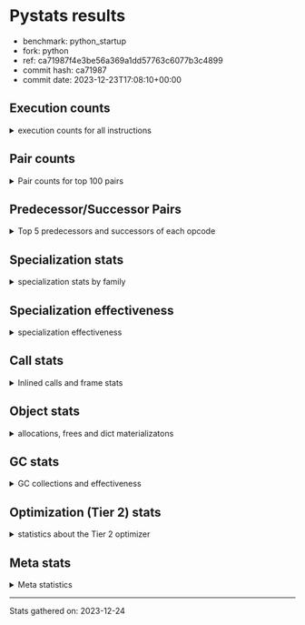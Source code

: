 
# Pystats results

- benchmark: python_startup
- fork: python
- ref: ca71987f4e3be56a369a1dd57763c6077b3c4899
- commit hash: ca71987
- commit date: 2023-12-23T17:08:10+00:00

## Execution counts

<details>
<summary> execution counts for all instructions </summary>

|Name | Count | Self | Cumulative | Miss ratio | 
|---|---:|---:|---:|---:|
| LOAD_FAST | 67,860 | 21.5% | 21.5% |  |
| LOAD_CONST | 20,260 | 6.4% | 27.9% |  |
| STORE_FAST | 16,360 | 5.2% | 33.1% |  |
| POP_JUMP_IF_FALSE | 14,540 | 4.6% | 37.7% |  |
| LOAD_GLOBAL_MODULE | 12,240 | 3.9% | 41.5% |  |
| RESUME_CHECK | 9,740 | 3.1% | 44.6% |  |
| LOAD_GLOBAL_BUILTIN | 9,160 | 2.9% | 47.5% | 20.5% |
| LOAD_FAST_LOAD_FAST | 8,200 | 2.6% | 50.1% |  |
| LOAD_ATTR_INSTANCE_VALUE | 7,880 | 2.5% | 52.6% |  |
| LOAD_ATTR_MODULE | 7,300 | 2.3% | 54.9% |  |
| POP_TOP | 7,280 | 2.3% | 57.2% |  |
| CALL | 7,220 | 2.3% | 59.5% |  |
| STORE_ATTR_INSTANCE_VALUE | 6,740 | 2.1% | 61.6% |  |
| RETURN_VALUE | 5,960 | 1.9% | 63.5% |  |
| TO_BOOL_BOOL | 5,920 | 1.9% | 65.4% |  |
| PUSH_NULL | 5,720 | 1.8% | 67.2% |  |
| LOAD_ATTR | 5,440 | 1.7% | 68.9% |  |
| POP_JUMP_IF_NOT_NONE | 4,620 | 1.5% | 70.4% |  |
| RETURN_CONST | 4,620 | 1.5% | 71.9% |  |
| NOP | 3,960 | 1.3% | 73.1% |  |
| COMPARE_OP_INT | 3,800 | 1.2% | 74.3% |  |
| INTERPRETER_EXIT | 3,600 | 1.1% | 75.5% |  |
| LOAD_ATTR_METHOD_NO_DICT | 3,360 | 1.1% | 76.5% | 13.1% |
| LOAD_DEREF | 3,300 | 1.0% | 77.6% |  |
| CALL_PY_EXACT_ARGS | 3,300 | 1.0% | 78.6% |  |
| TO_BOOL | 3,140 | 1.0% | 79.6% |  |
| LOAD_GLOBAL | 3,140 | 1.0% | 80.6% |  |
| CALL_BUILTIN_FAST | 2,700 | 0.9% | 81.4% |  |
| CALL_BUILTIN_FAST_WITH_KEYWORDS | 2,480 | 0.8% | 82.2% |  |
| POP_JUMP_IF_NONE | 2,420 | 0.8% | 83.0% |  |
| LOAD_ATTR_METHOD_WITH_VALUES | 2,400 | 0.8% | 83.8% |  |
| POP_JUMP_IF_TRUE | 2,240 | 0.7% | 84.5% |  |
| STORE_ATTR | 2,060 | 0.7% | 85.1% |  |
| BUILD_TUPLE | 1,980 | 0.6% | 85.7% |  |
| CALL_ISINSTANCE | 1,880 | 0.6% | 86.3% |  |
| UNPACK_SEQUENCE_TWO_TUPLE | 1,820 | 0.6% | 86.9% |  |
| STORE_FAST_STORE_FAST | 1,760 | 0.6% | 87.5% |  |
| BINARY_OP | 1,740 | 0.6% | 88.0% |  |
| BUILD_LIST | 1,320 | 0.4% | 88.4% |  |
| CALL_FUNCTION_EX | 1,320 | 0.4% | 88.9% |  |
| DELETE_ATTR | 1,320 | 0.4% | 89.3% |  |
| JUMP_FORWARD | 1,320 | 0.4% | 89.7% |  |
| CALL_BUILTIN_CLASS | 1,220 | 0.4% | 90.1% |  |
| BINARY_SLICE | 1,100 | 0.3% | 90.4% |  |
| COPY | 1,100 | 0.3% | 90.8% |  |
| MAKE_CELL | 1,100 | 0.3% | 91.1% |  |
| TO_BOOL_STR | 1,080 | 0.3% | 91.5% | 20.4% |
| CALL_METHOD_DESCRIPTOR_FAST | 1,060 | 0.3% | 91.8% |  |
| COMPARE_OP | 1,020 | 0.3% | 92.1% |  |
| TO_BOOL_NONE | 1,000 | 0.3% | 92.4% |  |
| BEFORE_WITH | 880 | 0.3% | 92.7% |  |
| BUILD_MAP | 880 | 0.3% | 93.0% |  |
| CALL_KW | 880 | 0.3% | 93.3% |  |
| COPY_FREE_VARS | 880 | 0.3% | 93.6% |  |
| DICT_MERGE | 880 | 0.3% | 93.8% |  |
| CALL_LEN | 860 | 0.3% | 94.1% |  |
| CALL_METHOD_DESCRIPTOR_O | 800 | 0.3% | 94.4% |  |
| CALL_PY_WITH_DEFAULTS | 800 | 0.3% | 94.6% |  |
| TO_BOOL_INT | 800 | 0.3% | 94.9% |  |
| GET_ITER | 700 | 0.2% | 95.1% |  |
| SWAP | 680 | 0.2% | 95.3% |  |
| COMPARE_OP_STR | 660 | 0.2% | 95.5% | 33.3% |
| EXTENDED_ARG | 660 | 0.2% | 95.7% |  |
| STORE_DEREF | 660 | 0.2% | 95.9% |  |
| RESUME | 660 | 0.2% | 96.1% |  |
| BINARY_OP_ADD_INT | 660 | 0.2% | 96.3% |  |
| EXIT_INIT_CHECK | 620 | 0.2% | 96.5% |  |
| CALL_ALLOC_AND_ENTER_INIT | 620 | 0.2% | 96.7% |  |
| BINARY_SUBSCR_LIST_INT | 600 | 0.2% | 96.9% |  |
| FOR_ITER | 520 | 0.2% | 97.1% |  |
| CHECK_EXC_MATCH | 440 | 0.1% | 97.2% |  |
| MAKE_FUNCTION | 440 | 0.1% | 97.4% |  |
| POP_EXCEPT | 440 | 0.1% | 97.5% |  |
| PUSH_EXC_INFO | 440 | 0.1% | 97.7% |  |
| RETURN_GENERATOR | 440 | 0.1% | 97.8% |  |
| SET_FUNCTION_ATTRIBUTE | 440 | 0.1% | 97.9% |  |
| YIELD_VALUE | 440 | 0.1% | 98.1% |  |
| CALL_BOUND_METHOD_EXACT_ARGS | 400 | 0.1% | 98.2% | 100.0% |
| BINARY_SUBSCR_TUPLE_INT | 400 | 0.1% | 98.3% |  |
| CALL_METHOD_DESCRIPTOR_FAST_WITH_KEYWORDS | 400 | 0.1% | 98.4% |  |
| CALL_METHOD_DESCRIPTOR_NOARGS | 400 | 0.1% | 98.6% |  |
| FOR_ITER_LIST | 400 | 0.1% | 98.7% |  |
| LOAD_ATTR_CLASS | 400 | 0.1% | 98.8% |  |
| LOAD_ATTR_SLOT | 400 | 0.1% | 99.0% |  |
| UNPACK_SEQUENCE | 360 | 0.1% | 99.1% |  |
| JUMP_BACKWARD | 260 | 0.1% | 99.2% |  |
| IS_OP | 240 | 0.1% | 99.2% |  |
| BINARY_OP_INPLACE_ADD_UNICODE | 220 | 0.1% | 99.3% |  |
| CALL_INTRINSIC_1 | 220 | 0.1% | 99.4% |  |
| LIST_EXTEND | 220 | 0.1% | 99.4% |  |
| BINARY_OP_ADD_UNICODE | 220 | 0.1% | 99.5% |  |
| BINARY_SUBSCR | 200 | 0.1% | 99.6% |  |
| CALL_STR_1 | 200 | 0.1% | 99.6% |  |
| CALL_TUPLE_1 | 200 | 0.1% | 99.7% |  |
| CALL_TYPE_1 | 200 | 0.1% | 99.8% |  |
| STORE_SUBSCR_DICT | 200 | 0.1% | 99.8% |  |
| TO_BOOL_ALWAYS_TRUE | 200 | 0.1% | 99.9% |  |
| UNPACK_SEQUENCE_TUPLE | 200 | 0.1% | 99.9% |  |
| FOR_ITER_TUPLE | 80 | 0.0% | 100.0% |  |
| STORE_SUBSCR | 40 | 0.0% | 100.0% |  |
| CONTAINS_OP | 40 | 0.0% | 100.0% |  |


</details>

## Pair counts

<details>
<summary> Pair counts for top 100 pairs </summary>

|Pair | Count | Self | Cumulative | 
|---|---:|---:|---:|
| LOAD_FAST LOAD_FAST | 7,920 | 2.5% | 2.5% |
| STORE_FAST LOAD_FAST | 7,740 | 2.4% | 5.0% |
| POP_JUMP_IF_FALSE LOAD_FAST | 7,480 | 2.4% | 7.3% |
| LOAD_FAST LOAD_ATTR_INSTANCE_VALUE | 6,780 | 2.1% | 9.5% |
| LOAD_FAST LOAD_CONST | 6,400 | 2.0% | 11.5% |
| LOAD_GLOBAL_MODULE LOAD_ATTR_MODULE | 5,960 | 1.9% | 13.4% |
| LOAD_FAST STORE_ATTR_INSTANCE_VALUE | 5,820 | 1.8% | 15.2% |
| LOAD_GLOBAL_BUILTIN LOAD_FAST | 5,600 | 1.8% | 17.0% |
| TO_BOOL_BOOL POP_JUMP_IF_FALSE | 4,720 | 1.5% | 18.5% |
| LOAD_ATTR_MODULE PUSH_NULL | 4,080 | 1.3% | 19.8% |
| COMPARE_OP_INT POP_JUMP_IF_FALSE | 3,800 | 1.2% | 21.0% |
| RESUME_CHECK LOAD_FAST | 3,700 | 1.2% | 22.2% |
| PUSH_NULL LOAD_FAST | 3,520 | 1.1% | 23.3% |
| LOAD_CONST LOAD_FAST | 3,520 | 1.1% | 24.4% |
| LOAD_CONST LOAD_CONST | 3,080 | 1.0% | 25.4% |
| RESUME_CHECK LOAD_GLOBAL_MODULE | 2,960 | 0.9% | 26.3% |
| CALL_PY_EXACT_ARGS RESUME_CHECK | 2,900 | 0.9% | 27.2% |
| LOAD_FAST POP_JUMP_IF_NOT_NONE | 2,860 | 0.9% | 28.1% |
| STORE_ATTR_INSTANCE_VALUE LOAD_FAST | 2,860 | 0.9% | 29.0% |
| LOAD_FAST LOAD_ATTR | 2,760 | 0.9% | 29.9% |
| CACHE RESUME_CHECK | 2,700 | 0.9% | 30.7% |
| LOAD_CONST COMPARE_OP_INT | 2,700 | 0.9% | 31.6% |
| STORE_FAST LOAD_GLOBAL_MODULE | 2,680 | 0.8% | 32.5% |
| POP_TOP LOAD_FAST | 2,640 | 0.8% | 33.3% |
| LOAD_CONST STORE_FAST | 2,640 | 0.8% | 34.1% |
| LOAD_FAST LOAD_ATTR_METHOD_NO_DICT | 2,480 | 0.8% | 34.9% |
| LOAD_FAST CALL | 2,380 | 0.8% | 35.7% |
| LOAD_FAST LOAD_ATTR_METHOD_WITH_VALUES | 2,160 | 0.7% | 36.3% |
| LOAD_FAST RETURN_VALUE | 1,980 | 0.6% | 37.0% |
| LOAD_FAST_LOAD_FAST LOAD_FAST | 1,980 | 0.6% | 37.6% |
| POP_JUMP_IF_NOT_NONE LOAD_FAST | 1,980 | 0.6% | 38.2% |
| LOAD_FAST CALL_BUILTIN_FAST_WITH_KEYWORDS | 1,960 | 0.6% | 38.8% |
| LOAD_FAST LOAD_GLOBAL_BUILTIN | 1,960 | 0.6% | 39.5% |
| LOAD_ATTR_METHOD_NO_DICT LOAD_FAST | 1,960 | 0.6% | 40.1% |
| STORE_ATTR_INSTANCE_VALUE LOAD_CONST | 1,800 | 0.6% | 40.7% |
| CALL_ISINSTANCE TO_BOOL_BOOL | 1,780 | 0.6% | 41.2% |
| NOP LOAD_FAST | 1,760 | 0.6% | 41.8% |
| LOAD_FAST POP_JUMP_IF_NONE | 1,760 | 0.6% | 42.3% |
| LOAD_GLOBAL_MODULE LOAD_FAST | 1,680 | 0.5% | 42.9% |
| UNPACK_SEQUENCE_TWO_TUPLE STORE_FAST_STORE_FAST | 1,620 | 0.5% | 43.4% |
| TO_BOOL POP_JUMP_IF_FALSE | 1,600 | 0.5% | 43.9% |
| LOAD_FAST CALL_PY_EXACT_ARGS | 1,600 | 0.5% | 44.4% |
| RETURN_VALUE INTERPRETER_EXIT | 1,580 | 0.5% | 44.9% |
| RETURN_CONST INTERPRETER_EXIT | 1,580 | 0.5% | 45.4% |
| LOAD_GLOBAL_BUILTIN CALL_ISINSTANCE | 1,420 | 0.4% | 45.8% |
| PUSH_NULL CALL | 1,360 | 0.4% | 46.3% |
| LOAD_FAST DELETE_ATTR | 1,320 | 0.4% | 46.7% |
| LOAD_FAST_LOAD_FAST LOAD_FAST_LOAD_FAST | 1,320 | 0.4% | 47.1% |
| POP_JUMP_IF_FALSE LOAD_FAST_LOAD_FAST | 1,320 | 0.4% | 47.5% |
| POP_JUMP_IF_NONE LOAD_FAST | 1,320 | 0.4% | 47.9% |
| RETURN_CONST POP_TOP | 1,320 | 0.4% | 48.4% |
| STORE_FAST STORE_FAST | 1,320 | 0.4% | 48.8% |
| POP_JUMP_IF_FALSE LOAD_GLOBAL_MODULE | 1,260 | 0.4% | 49.2% |
| LOAD_ATTR_INSTANCE_VALUE LOAD_FAST | 1,240 | 0.4% | 49.6% |
| RESUME_CHECK LOAD_GLOBAL_BUILTIN | 1,240 | 0.4% | 50.0% |
| LOAD_FAST STORE_ATTR | 1,220 | 0.4% | 50.3% |
| TO_BOOL_BOOL POP_JUMP_IF_TRUE | 1,200 | 0.4% | 50.7% |
| POP_TOP RETURN_CONST | 1,100 | 0.3% | 51.1% |
| LOAD_FAST_LOAD_FAST BUILD_TUPLE | 1,100 | 0.3% | 51.4% |
| POP_JUMP_IF_FALSE RETURN_CONST | 1,100 | 0.3% | 51.8% |
| STORE_FAST LOAD_CONST | 1,100 | 0.3% | 52.1% |
| LOAD_FAST TO_BOOL | 1,080 | 0.3% | 52.5% |
| LOAD_FAST LOAD_GLOBAL_MODULE | 1,080 | 0.3% | 52.8% |
| CALL_BUILTIN_FAST_WITH_KEYWORDS STORE_FAST | 1,080 | 0.3% | 53.1% |
| LOAD_GLOBAL_MODULE TO_BOOL_BOOL | 1,080 | 0.3% | 53.5% |
| TO_BOOL_STR POP_JUMP_IF_FALSE | 1,080 | 0.3% | 53.8% |
| CALL_METHOD_DESCRIPTOR_FAST STORE_FAST | 1,060 | 0.3% | 54.2% |
| STORE_ATTR_INSTANCE_VALUE RETURN_CONST | 1,040 | 0.3% | 54.5% |
| LOAD_CONST CALL | 1,000 | 0.3% | 54.8% |
| LOAD_ATTR_INSTANCE_VALUE POP_JUMP_IF_NOT_NONE | 1,000 | 0.3% | 55.1% |
| LOAD_GLOBAL LOAD_GLOBAL_MODULE | 980 | 0.3% | 55.4% |
| LOAD_ATTR_INSTANCE_VALUE TO_BOOL_BOOL | 900 | 0.3% | 55.7% |
| DELETE_ATTR LOAD_FAST | 880 | 0.3% | 56.0% |
| DICT_MERGE CALL_FUNCTION_EX | 880 | 0.3% | 56.3% |
| LOAD_CONST CALL_KW | 880 | 0.3% | 56.6% |
| LOAD_FAST COPY | 880 | 0.3% | 56.8% |
| LOAD_FAST TO_BOOL_STR | 880 | 0.3% | 57.1% |
| POP_JUMP_IF_NONE LOAD_CONST | 880 | 0.3% | 57.4% |
| RETURN_CONST STORE_FAST | 880 | 0.3% | 57.7% |
| STORE_FAST NOP | 880 | 0.3% | 57.9% |
| CALL POP_TOP | 840 | 0.3% | 58.2% |
| LOAD_FAST CALL_LEN | 840 | 0.3% | 58.5% |
| COPY_FREE_VARS RESUME_CHECK | 820 | 0.3% | 58.7% |
| CALL_BUILTIN_FAST STORE_FAST | 820 | 0.3% | 59.0% |
| LOAD_ATTR_MODULE LOAD_FAST | 820 | 0.3% | 59.3% |
| NOP LOAD_GLOBAL_BUILTIN | 800 | 0.3% | 59.5% |
| CALL_BUILTIN_CLASS STORE_FAST | 800 | 0.3% | 59.8% |
| CALL_PY_WITH_DEFAULTS RESUME_CHECK | 800 | 0.3% | 60.0% |
| LOAD_ATTR_INSTANCE_VALUE CALL_BUILTIN_FAST | 800 | 0.3% | 60.3% |
| LOAD_ATTR_METHOD_WITH_VALUES LOAD_FAST | 800 | 0.3% | 60.5% |
| TO_BOOL_INT POP_JUMP_IF_FALSE | 800 | 0.3% | 60.8% |
| LOAD_CONST CALL_BUILTIN_FAST | 760 | 0.2% | 61.0% |
| LOAD_FAST CALL_BUILTIN_CLASS | 760 | 0.2% | 61.3% |
| LOAD_GLOBAL_BUILTIN LOAD_GLOBAL_BUILTIN | 760 | 0.2% | 61.5% |
| LOAD_GLOBAL_MODULE LOAD_ATTR | 760 | 0.2% | 61.7% |
| LOAD_FAST TO_BOOL_BOOL | 720 | 0.2% | 62.0% |
| STORE_FAST LOAD_GLOBAL_BUILTIN | 720 | 0.2% | 62.2% |
| LOAD_ATTR_MODULE LOAD_ATTR_MODULE | 720 | 0.2% | 62.4% |
| CALL LOAD_CONST | 700 | 0.2% | 62.6% |
| LOAD_ATTR LOAD_ATTR_INSTANCE_VALUE | 700 | 0.2% | 62.9% |


</details>

## Predecessor/Successor Pairs

<details>
<summary> Top 5 predecessors and successors of each opcode </summary>

### BINARY_SLICE

<details>
<summary> Successors and predecessors for BINARY_SLICE </summary>

|Predecessors | Count | Percentage | 
|---|---:|---:|
| LOAD_FAST | 660 | 60.0% |
| LOAD_CONST | 440 | 40.0% |

|Successors | Count | Percentage | 
|---|---:|---:|
| STORE_FAST | 660 | 60.0% |
| GET_ITER | 220 | 20.0% |
| LOAD_FAST | 220 | 20.0% |


</details>

### CACHE

<details>
<summary> Successors and predecessors for CACHE </summary>

|Successors | Count | Percentage | 
|---|---:|---:|
| RESUME_CHECK | 2,700 | 75.0% |
| POP_TOP | 440 | 12.2% |
| RESUME | 240 | 6.7% |
| MAKE_CELL | 220 | 6.1% |


</details>

### BEFORE_WITH

<details>
<summary> Successors and predecessors for BEFORE_WITH </summary>

|Predecessors | Count | Percentage | 
|---|---:|---:|
| RETURN_VALUE | 640 | 72.7% |
| LOAD_ATTR_INSTANCE_VALUE | 200 | 22.7% |
| CALL | 20 | 2.3% |
| LOAD_ATTR | 20 | 2.3% |

|Successors | Count | Percentage | 
|---|---:|---:|
| POP_TOP | 440 | 50.0% |
| STORE_FAST | 440 | 50.0% |


</details>

### BINARY_OP_INPLACE_ADD_UNICODE

<details>
<summary> Successors and predecessors for BINARY_OP_INPLACE_ADD_UNICODE </summary>

|Predecessors | Count | Percentage | 
|---|---:|---:|
| BINARY_OP_ADD_UNICODE | 220 | 100.0% |

|Successors | Count | Percentage | 
|---|---:|---:|
| JUMP_BACKWARD | 220 | 100.0% |


</details>

### BINARY_SUBSCR

<details>
<summary> Successors and predecessors for BINARY_SUBSCR </summary>

|Predecessors | Count | Percentage | 
|---|---:|---:|
| LOAD_CONST | 200 | 100.0% |

|Successors | Count | Percentage | 
|---|---:|---:|
| BINARY_SUBSCR_LIST_INT | 60 | 30.0% |
| CALL | 40 | 20.0% |
| STORE_FAST | 40 | 20.0% |
| BINARY_SUBSCR_TUPLE_INT | 40 | 20.0% |
| STORE_DEREF | 20 | 10.0% |


</details>

### CHECK_EXC_MATCH

<details>
<summary> Successors and predecessors for CHECK_EXC_MATCH </summary>

|Predecessors | Count | Percentage | 
|---|---:|---:|
| LOAD_GLOBAL_BUILTIN | 420 | 95.5% |
| LOAD_GLOBAL | 20 | 4.5% |

|Successors | Count | Percentage | 
|---|---:|---:|
| POP_JUMP_IF_FALSE | 440 | 100.0% |


</details>

### EXIT_INIT_CHECK

<details>
<summary> Successors and predecessors for EXIT_INIT_CHECK </summary>

|Predecessors | Count | Percentage | 
|---|---:|---:|
| RETURN_CONST | 620 | 100.0% |

|Successors | Count | Percentage | 
|---|---:|---:|
| RETURN_VALUE | 620 | 100.0% |


</details>

### GET_ITER

<details>
<summary> Successors and predecessors for GET_ITER </summary>

|Predecessors | Count | Percentage | 
|---|---:|---:|
| LOAD_FAST | 260 | 37.1% |
| BINARY_SLICE | 220 | 31.4% |
| CALL_BUILTIN_CLASS | 220 | 31.4% |

|Successors | Count | Percentage | 
|---|---:|---:|
| FOR_ITER_LIST | 360 | 51.4% |
| FOR_ITER | 300 | 42.9% |
| FOR_ITER_TUPLE | 40 | 5.7% |


</details>

### INTERPRETER_EXIT

<details>
<summary> Successors and predecessors for INTERPRETER_EXIT </summary>

|Predecessors | Count | Percentage | 
|---|---:|---:|
| RETURN_VALUE | 1,580 | 43.9% |
| RETURN_CONST | 1,580 | 43.9% |
| YIELD_VALUE | 440 | 12.2% |


</details>

### MAKE_FUNCTION

<details>
<summary> Successors and predecessors for MAKE_FUNCTION </summary>

|Predecessors | Count | Percentage | 
|---|---:|---:|
| LOAD_CONST | 440 | 100.0% |

|Successors | Count | Percentage | 
|---|---:|---:|
| SET_FUNCTION_ATTRIBUTE | 440 | 100.0% |


</details>

### NOP

<details>
<summary> Successors and predecessors for NOP </summary>

|Predecessors | Count | Percentage | 
|---|---:|---:|
| STORE_FAST | 880 | 22.2% |
| DELETE_ATTR | 440 | 11.1% |
| POP_JUMP_IF_NOT_NONE | 440 | 11.1% |
| RESUME_CHECK | 400 | 10.1% |
| FOR_ITER | 240 | 6.1% |

|Successors | Count | Percentage | 
|---|---:|---:|
| LOAD_FAST | 1,760 | 44.4% |
| LOAD_GLOBAL_BUILTIN | 800 | 20.2% |
| LOAD_GLOBAL_MODULE | 540 | 13.6% |
| NOP | 220 | 5.6% |
| LOAD_CONST | 220 | 5.6% |


</details>

### POP_EXCEPT

<details>
<summary> Successors and predecessors for POP_EXCEPT </summary>

|Predecessors | Count | Percentage | 
|---|---:|---:|
| POP_TOP | 440 | 100.0% |

|Successors | Count | Percentage | 
|---|---:|---:|
| RETURN_CONST | 440 | 100.0% |


</details>

### POP_TOP

<details>
<summary> Successors and predecessors for POP_TOP </summary>

|Predecessors | Count | Percentage | 
|---|---:|---:|
| RETURN_CONST | 1,320 | 18.1% |
| CALL | 840 | 11.5% |
| RETURN_VALUE | 660 | 9.1% |
| POP_JUMP_IF_TRUE | 660 | 9.1% |
| CALL_METHOD_DESCRIPTOR_O | 600 | 8.2% |

|Successors | Count | Percentage | 
|---|---:|---:|
| LOAD_FAST | 2,640 | 36.3% |
| RETURN_CONST | 1,100 | 15.1% |
| LOAD_CONST | 660 | 9.1% |
| LOAD_GLOBAL_MODULE | 540 | 7.4% |
| POP_EXCEPT | 440 | 6.0% |


</details>

### PUSH_EXC_INFO

<details>
<summary> Successors and predecessors for PUSH_EXC_INFO </summary>

|Predecessors | Count | Percentage | 
|---|---:|---:|
| CALL_BUILTIN_FAST | 420 | 95.5% |
| CALL | 20 | 4.5% |

|Successors | Count | Percentage | 
|---|---:|---:|
| LOAD_GLOBAL_BUILTIN | 400 | 90.9% |
| LOAD_GLOBAL | 40 | 9.1% |


</details>

### PUSH_NULL

<details>
<summary> Successors and predecessors for PUSH_NULL </summary>

|Predecessors | Count | Percentage | 
|---|---:|---:|
| LOAD_ATTR_MODULE | 4,080 | 71.3% |
| LOAD_FAST | 660 | 11.5% |
| LOAD_ATTR | 540 | 9.4% |
| LOAD_DEREF | 440 | 7.7% |

|Successors | Count | Percentage | 
|---|---:|---:|
| LOAD_FAST | 3,520 | 61.5% |
| CALL | 1,360 | 23.8% |
| LOAD_DEREF | 440 | 7.7% |
| LOAD_CONST | 220 | 3.8% |
| CALL_ALLOC_AND_ENTER_INIT | 180 | 3.1% |


</details>

### RETURN_GENERATOR

<details>
<summary> Successors and predecessors for RETURN_GENERATOR </summary>

|Predecessors | Count | Percentage | 
|---|---:|---:|
| CALL_FUNCTION_EX | 440 | 100.0% |

|Successors | Count | Percentage | 
|---|---:|---:|
| LOAD_FAST | 440 | 100.0% |


</details>

### RETURN_VALUE

<details>
<summary> Successors and predecessors for RETURN_VALUE </summary>

|Predecessors | Count | Percentage | 
|---|---:|---:|
| LOAD_FAST | 1,980 | 33.2% |
| RETURN_VALUE | 660 | 11.1% |
| BUILD_TUPLE | 660 | 11.1% |
| CALL_BUILTIN_FAST | 640 | 10.7% |
| EXIT_INIT_CHECK | 620 | 10.4% |

|Successors | Count | Percentage | 
|---|---:|---:|
| INTERPRETER_EXIT | 1,580 | 26.5% |
| POP_TOP | 660 | 11.1% |
| RETURN_VALUE | 660 | 11.1% |
| STORE_FAST | 660 | 11.1% |
| BEFORE_WITH | 640 | 10.7% |


</details>

### STORE_SUBSCR

<details>
<summary> Successors and predecessors for STORE_SUBSCR </summary>

|Predecessors | Count | Percentage | 
|---|---:|---:|
| LOAD_CONST | 40 | 100.0% |

|Successors | Count | Percentage | 
|---|---:|---:|
| LOAD_FAST | 20 | 50.0% |
| STORE_SUBSCR_DICT | 20 | 50.0% |


</details>

### TO_BOOL

<details>
<summary> Successors and predecessors for TO_BOOL </summary>

|Predecessors | Count | Percentage | 
|---|---:|---:|
| LOAD_FAST | 1,080 | 34.4% |
| LOAD_ATTR_INSTANCE_VALUE | 560 | 17.8% |
| LOAD_ATTR | 280 | 8.9% |
| RETURN_VALUE | 260 | 8.3% |
| TO_BOOL | 240 | 7.6% |

|Successors | Count | Percentage | 
|---|---:|---:|
| POP_JUMP_IF_FALSE | 1,600 | 51.0% |
| TO_BOOL_BOOL | 460 | 14.6% |
| POP_JUMP_IF_TRUE | 400 | 12.7% |
| TO_BOOL | 240 | 7.6% |
| EXTENDED_ARG | 220 | 7.0% |


</details>

### BINARY_OP

<details>
<summary> Successors and predecessors for BINARY_OP </summary>

|Predecessors | Count | Percentage | 
|---|---:|---:|
| LOAD_FAST | 660 | 37.9% |
| CALL_LEN | 660 | 37.9% |
| BUILD_LIST | 220 | 12.6% |
| BINARY_OP | 200 | 11.5% |

|Successors | Count | Percentage | 
|---|---:|---:|
| STORE_FAST | 660 | 37.9% |
| COMPARE_OP_STR | 660 | 37.9% |
| LOAD_FAST | 220 | 12.6% |
| BINARY_OP | 200 | 11.5% |


</details>

### BUILD_LIST

<details>
<summary> Successors and predecessors for BUILD_LIST </summary>

|Predecessors | Count | Percentage | 
|---|---:|---:|
| LOAD_FAST | 440 | 33.3% |
| STORE_FAST | 220 | 16.7% |
| CALL_STR_1 | 200 | 15.2% |
| LOAD_ATTR_INSTANCE_VALUE | 200 | 15.2% |
| RESUME_CHECK | 200 | 15.2% |

|Successors | Count | Percentage | 
|---|---:|---:|
| STORE_FAST | 660 | 50.0% |
| BINARY_OP | 220 | 16.7% |
| LOAD_FAST | 220 | 16.7% |
| LOAD_ATTR_METHOD_NO_DICT | 180 | 13.6% |
| LOAD_ATTR | 40 | 3.0% |


</details>

### BUILD_MAP

<details>
<summary> Successors and predecessors for BUILD_MAP </summary>

|Predecessors | Count | Percentage | 
|---|---:|---:|
| LOAD_FAST | 440 | 50.0% |
| CALL_INTRINSIC_1 | 220 | 25.0% |
| LOAD_DEREF | 220 | 25.0% |

|Successors | Count | Percentage | 
|---|---:|---:|
| LOAD_FAST | 660 | 75.0% |
| LOAD_DEREF | 220 | 25.0% |


</details>

### BUILD_TUPLE

<details>
<summary> Successors and predecessors for BUILD_TUPLE </summary>

|Predecessors | Count | Percentage | 
|---|---:|---:|
| LOAD_FAST_LOAD_FAST | 1,100 | 55.6% |
| LOAD_FAST | 440 | 22.2% |
| LOAD_DEREF | 220 | 11.1% |
| LOAD_GLOBAL_BUILTIN | 200 | 10.1% |
| LOAD_GLOBAL | 20 | 1.0% |

|Successors | Count | Percentage | 
|---|---:|---:|
| RETURN_VALUE | 660 | 33.3% |
| LOAD_CONST | 440 | 22.2% |
| CALL_METHOD_DESCRIPTOR_O | 360 | 18.2% |
| STORE_FAST | 220 | 11.1% |
| CALL_ISINSTANCE | 180 | 9.1% |


</details>

### CALL

<details>
<summary> Successors and predecessors for CALL </summary>

|Predecessors | Count | Percentage | 
|---|---:|---:|
| LOAD_FAST | 2,380 | 33.0% |
| PUSH_NULL | 1,360 | 18.8% |
| LOAD_CONST | 1,000 | 13.9% |
| CALL | 660 | 9.1% |
| LOAD_GLOBAL_MODULE | 280 | 3.9% |

|Successors | Count | Percentage | 
|---|---:|---:|
| POP_TOP | 840 | 11.6% |
| LOAD_CONST | 700 | 9.7% |
| CALL | 660 | 9.1% |
| LOAD_FAST | 540 | 7.5% |
| RESUME_CHECK | 500 | 6.9% |


</details>

### CALL_FUNCTION_EX

<details>
<summary> Successors and predecessors for CALL_FUNCTION_EX </summary>

|Predecessors | Count | Percentage | 
|---|---:|---:|
| DICT_MERGE | 880 | 66.7% |
| LOAD_FAST | 440 | 33.3% |

|Successors | Count | Percentage | 
|---|---:|---:|
| RETURN_GENERATOR | 440 | 33.3% |
| POP_TOP | 220 | 16.7% |
| COPY_FREE_VARS | 220 | 16.7% |
| MAKE_CELL | 220 | 16.7% |
| LOAD_GLOBAL_MODULE | 180 | 13.6% |


</details>

### CALL_INTRINSIC_1

<details>
<summary> Successors and predecessors for CALL_INTRINSIC_1 </summary>

|Predecessors | Count | Percentage | 
|---|---:|---:|
| LIST_EXTEND | 220 | 100.0% |

|Successors | Count | Percentage | 
|---|---:|---:|
| BUILD_MAP | 220 | 100.0% |


</details>

### CALL_KW

<details>
<summary> Successors and predecessors for CALL_KW </summary>

|Predecessors | Count | Percentage | 
|---|---:|---:|
| LOAD_CONST | 880 | 100.0% |

|Successors | Count | Percentage | 
|---|---:|---:|
| RESUME_CHECK | 400 | 45.5% |
| LOAD_FAST | 220 | 25.0% |
| STORE_FAST | 220 | 25.0% |
| RESUME | 40 | 4.5% |


</details>

### COMPARE_OP

<details>
<summary> Successors and predecessors for COMPARE_OP </summary>

|Predecessors | Count | Percentage | 
|---|---:|---:|
| LOAD_CONST | 600 | 58.8% |
| LOAD_FAST_LOAD_FAST | 220 | 21.6% |
| LOAD_GLOBAL | 60 | 5.9% |
| LOAD_GLOBAL_MODULE | 60 | 5.9% |
| COMPARE_OP | 40 | 3.9% |

|Successors | Count | Percentage | 
|---|---:|---:|
| POP_JUMP_IF_FALSE | 600 | 58.8% |
| COMPARE_OP_INT | 380 | 37.3% |
| COMPARE_OP | 40 | 3.9% |


</details>

### CONTAINS_OP

<details>
<summary> Successors and predecessors for CONTAINS_OP </summary>

|Predecessors | Count | Percentage | 
|---|---:|---:|
| LOAD_ATTR | 40 | 100.0% |

|Successors | Count | Percentage | 
|---|---:|---:|
| POP_JUMP_IF_TRUE | 40 | 100.0% |


</details>

### COPY

<details>
<summary> Successors and predecessors for COPY </summary>

|Predecessors | Count | Percentage | 
|---|---:|---:|
| LOAD_FAST | 880 | 80.0% |
| RETURN_VALUE | 220 | 20.0% |

|Successors | Count | Percentage | 
|---|---:|---:|
| TO_BOOL_NONE | 540 | 49.1% |
| LOAD_FAST | 220 | 20.0% |
| TO_BOOL_BOOL | 180 | 16.4% |
| TO_BOOL | 160 | 14.5% |


</details>

### COPY_FREE_VARS

<details>
<summary> Successors and predecessors for COPY_FREE_VARS </summary>

|Predecessors | Count | Percentage | 
|---|---:|---:|
| CALL | 460 | 52.3% |
| CALL_FUNCTION_EX | 220 | 25.0% |
| CALL_PY_EXACT_ARGS | 200 | 22.7% |

|Successors | Count | Percentage | 
|---|---:|---:|
| RESUME_CHECK | 820 | 93.2% |
| RESUME | 60 | 6.8% |


</details>

### DELETE_ATTR

<details>
<summary> Successors and predecessors for DELETE_ATTR </summary>

|Predecessors | Count | Percentage | 
|---|---:|---:|
| LOAD_FAST | 1,320 | 100.0% |

|Successors | Count | Percentage | 
|---|---:|---:|
| LOAD_FAST | 880 | 66.7% |
| NOP | 440 | 33.3% |


</details>

### DICT_MERGE

<details>
<summary> Successors and predecessors for DICT_MERGE </summary>

|Predecessors | Count | Percentage | 
|---|---:|---:|
| LOAD_FAST | 660 | 75.0% |
| LOAD_DEREF | 220 | 25.0% |

|Successors | Count | Percentage | 
|---|---:|---:|
| CALL_FUNCTION_EX | 880 | 100.0% |


</details>

### EXTENDED_ARG

<details>
<summary> Successors and predecessors for EXTENDED_ARG </summary>

|Predecessors | Count | Percentage | 
|---|---:|---:|
| LOAD_FAST | 440 | 66.7% |
| TO_BOOL | 220 | 33.3% |

|Successors | Count | Percentage | 
|---|---:|---:|
| POP_JUMP_IF_FALSE | 220 | 33.3% |
| POP_JUMP_IF_NONE | 220 | 33.3% |
| POP_JUMP_IF_NOT_NONE | 220 | 33.3% |


</details>

### FOR_ITER

<details>
<summary> Successors and predecessors for FOR_ITER </summary>

|Predecessors | Count | Percentage | 
|---|---:|---:|
| GET_ITER | 300 | 57.7% |
| JUMP_BACKWARD | 220 | 42.3% |

|Successors | Count | Percentage | 
|---|---:|---:|
| NOP | 240 | 46.2% |
| STORE_FAST | 220 | 42.3% |
| FOR_ITER_LIST | 40 | 7.7% |
| RETURN_CONST | 20 | 3.8% |


</details>

### IS_OP

<details>
<summary> Successors and predecessors for IS_OP </summary>

|Predecessors | Count | Percentage | 
|---|---:|---:|
| LOAD_CONST | 220 | 91.7% |
| LOAD_GLOBAL | 20 | 8.3% |

|Successors | Count | Percentage | 
|---|---:|---:|
| STORE_FAST | 220 | 91.7% |
| POP_JUMP_IF_FALSE | 20 | 8.3% |


</details>

### JUMP_BACKWARD

<details>
<summary> Successors and predecessors for JUMP_BACKWARD </summary>

|Predecessors | Count | Percentage | 
|---|---:|---:|
| BINARY_OP_INPLACE_ADD_UNICODE | 220 | 84.6% |
| POP_JUMP_IF_TRUE | 40 | 15.4% |

|Successors | Count | Percentage | 
|---|---:|---:|
| FOR_ITER | 220 | 84.6% |
| FOR_ITER_TUPLE | 40 | 15.4% |


</details>

### JUMP_FORWARD

<details>
<summary> Successors and predecessors for JUMP_FORWARD </summary>

|Predecessors | Count | Percentage | 
|---|---:|---:|
| STORE_FAST | 660 | 50.0% |
| POP_TOP | 220 | 16.7% |
| POP_JUMP_IF_FALSE | 220 | 16.7% |
| POP_JUMP_IF_NOT_NONE | 220 | 16.7% |

|Successors | Count | Percentage | 
|---|---:|---:|
| LOAD_FAST | 660 | 50.0% |
| NOP | 220 | 16.7% |
| LOAD_CONST | 220 | 16.7% |
| LOAD_GLOBAL_BUILTIN | 180 | 13.6% |
| LOAD_GLOBAL | 40 | 3.0% |


</details>

### LIST_EXTEND

<details>
<summary> Successors and predecessors for LIST_EXTEND </summary>

|Predecessors | Count | Percentage | 
|---|---:|---:|
| LOAD_FAST | 220 | 100.0% |

|Successors | Count | Percentage | 
|---|---:|---:|
| CALL_INTRINSIC_1 | 220 | 100.0% |


</details>

### LOAD_ATTR

<details>
<summary> Successors and predecessors for LOAD_ATTR </summary>

|Predecessors | Count | Percentage | 
|---|---:|---:|
| LOAD_FAST | 2,760 | 50.7% |
| LOAD_GLOBAL_MODULE | 760 | 14.0% |
| LOAD_GLOBAL | 540 | 9.9% |
| LOAD_ATTR | 460 | 8.5% |
| LOAD_ATTR_INSTANCE_VALUE | 460 | 8.5% |

|Successors | Count | Percentage | 
|---|---:|---:|
| LOAD_ATTR_INSTANCE_VALUE | 700 | 12.9% |
| LOAD_ATTR_MODULE | 620 | 11.4% |
| PUSH_NULL | 540 | 9.9% |
| LOAD_FAST_LOAD_FAST | 540 | 9.9% |
| LOAD_ATTR | 460 | 8.5% |


</details>

### LOAD_CONST

<details>
<summary> Successors and predecessors for LOAD_CONST </summary>

|Predecessors | Count | Percentage | 
|---|---:|---:|
| LOAD_FAST | 6,400 | 31.6% |
| LOAD_CONST | 3,080 | 15.2% |
| STORE_ATTR_INSTANCE_VALUE | 1,800 | 8.9% |
| STORE_FAST | 1,100 | 5.4% |
| POP_JUMP_IF_NONE | 880 | 4.3% |

|Successors | Count | Percentage | 
|---|---:|---:|
| LOAD_FAST | 3,520 | 17.4% |
| LOAD_CONST | 3,080 | 15.2% |
| COMPARE_OP_INT | 2,700 | 13.3% |
| STORE_FAST | 2,640 | 13.0% |
| CALL | 1,000 | 4.9% |


</details>

### LOAD_DEREF

<details>
<summary> Successors and predecessors for LOAD_DEREF </summary>

|Predecessors | Count | Percentage | 
|---|---:|---:|
| POP_JUMP_IF_FALSE | 660 | 20.0% |
| PUSH_NULL | 440 | 13.3% |
| LOAD_GLOBAL_MODULE | 420 | 12.7% |
| LOAD_ATTR_MODULE | 400 | 12.1% |
| NOP | 220 | 6.7% |

|Successors | Count | Percentage | 
|---|---:|---:|
| LOAD_FAST_LOAD_FAST | 660 | 20.0% |
| CALL_PY_EXACT_ARGS | 540 | 16.4% |
| PUSH_NULL | 440 | 13.3% |
| BUILD_MAP | 220 | 6.7% |
| BUILD_TUPLE | 220 | 6.7% |


</details>

### LOAD_FAST

<details>
<summary> Successors and predecessors for LOAD_FAST </summary>

|Predecessors | Count | Percentage | 
|---|---:|---:|
| LOAD_FAST | 7,920 | 11.7% |
| STORE_FAST | 7,740 | 11.4% |
| POP_JUMP_IF_FALSE | 7,480 | 11.0% |
| LOAD_GLOBAL_BUILTIN | 5,600 | 8.3% |
| RESUME_CHECK | 3,700 | 5.5% |

|Successors | Count | Percentage | 
|---|---:|---:|
| LOAD_FAST | 7,920 | 11.7% |
| LOAD_ATTR_INSTANCE_VALUE | 6,780 | 10.0% |
| LOAD_CONST | 6,400 | 9.4% |
| STORE_ATTR_INSTANCE_VALUE | 5,820 | 8.6% |
| POP_JUMP_IF_NOT_NONE | 2,860 | 4.2% |


</details>

### LOAD_FAST_LOAD_FAST

<details>
<summary> Successors and predecessors for LOAD_FAST_LOAD_FAST </summary>

|Predecessors | Count | Percentage | 
|---|---:|---:|
| LOAD_FAST_LOAD_FAST | 1,320 | 16.1% |
| POP_JUMP_IF_FALSE | 1,320 | 16.1% |
| LOAD_DEREF | 660 | 8.0% |
| STORE_FAST_STORE_FAST | 660 | 8.0% |
| LOAD_ATTR_METHOD_WITH_VALUES | 600 | 7.3% |

|Successors | Count | Percentage | 
|---|---:|---:|
| LOAD_FAST | 1,980 | 24.1% |
| LOAD_FAST_LOAD_FAST | 1,320 | 16.1% |
| BUILD_TUPLE | 1,100 | 13.4% |
| STORE_ATTR | 700 | 8.5% |
| LOAD_GLOBAL_BUILTIN | 660 | 8.0% |


</details>

### LOAD_GLOBAL

<details>
<summary> Successors and predecessors for LOAD_GLOBAL </summary>

|Predecessors | Count | Percentage | 
|---|---:|---:|
| STORE_FAST | 560 | 17.8% |
| LOAD_FAST | 500 | 15.9% |
| POP_JUMP_IF_FALSE | 420 | 13.4% |
| RESUME | 220 | 7.0% |
| RESUME_CHECK | 220 | 7.0% |

|Successors | Count | Percentage | 
|---|---:|---:|
| LOAD_GLOBAL_MODULE | 980 | 31.2% |
| LOAD_GLOBAL_BUILTIN | 560 | 17.8% |
| LOAD_ATTR | 540 | 17.2% |
| LOAD_FAST | 440 | 14.0% |
| CALL | 180 | 5.7% |


</details>

### MAKE_CELL

<details>
<summary> Successors and predecessors for MAKE_CELL </summary>

|Predecessors | Count | Percentage | 
|---|---:|---:|
| MAKE_CELL | 440 | 40.0% |
| CACHE | 220 | 20.0% |
| CALL_FUNCTION_EX | 220 | 20.0% |
| CALL_PY_EXACT_ARGS | 200 | 18.2% |
| CALL | 20 | 1.8% |

|Successors | Count | Percentage | 
|---|---:|---:|
| RESUME_CHECK | 600 | 54.5% |
| MAKE_CELL | 440 | 40.0% |
| RESUME | 60 | 5.5% |


</details>

### POP_JUMP_IF_FALSE

<details>
<summary> Successors and predecessors for POP_JUMP_IF_FALSE </summary>

|Predecessors | Count | Percentage | 
|---|---:|---:|
| TO_BOOL_BOOL | 4,720 | 32.5% |
| COMPARE_OP_INT | 3,800 | 26.1% |
| TO_BOOL | 1,600 | 11.0% |
| TO_BOOL_STR | 1,080 | 7.4% |
| TO_BOOL_INT | 800 | 5.5% |

|Successors | Count | Percentage | 
|---|---:|---:|
| LOAD_FAST | 7,480 | 51.4% |
| LOAD_FAST_LOAD_FAST | 1,320 | 9.1% |
| LOAD_GLOBAL_MODULE | 1,260 | 8.7% |
| RETURN_CONST | 1,100 | 7.6% |
| LOAD_CONST | 660 | 4.5% |


</details>

### POP_JUMP_IF_NONE

<details>
<summary> Successors and predecessors for POP_JUMP_IF_NONE </summary>

|Predecessors | Count | Percentage | 
|---|---:|---:|
| LOAD_FAST | 1,760 | 72.7% |
| LOAD_ATTR_INSTANCE_VALUE | 400 | 16.5% |
| EXTENDED_ARG | 220 | 9.1% |
| LOAD_ATTR | 40 | 1.7% |

|Successors | Count | Percentage | 
|---|---:|---:|
| LOAD_FAST | 1,320 | 54.5% |
| LOAD_CONST | 880 | 36.4% |
| NOP | 220 | 9.1% |


</details>

### POP_JUMP_IF_NOT_NONE

<details>
<summary> Successors and predecessors for POP_JUMP_IF_NOT_NONE </summary>

|Predecessors | Count | Percentage | 
|---|---:|---:|
| LOAD_FAST | 2,860 | 61.9% |
| LOAD_ATTR_INSTANCE_VALUE | 1,000 | 21.6% |
| EXTENDED_ARG | 220 | 4.8% |
| LOAD_DEREF | 220 | 4.8% |
| LOAD_GLOBAL_MODULE | 200 | 4.3% |

|Successors | Count | Percentage | 
|---|---:|---:|
| LOAD_FAST | 1,980 | 42.9% |
| LOAD_GLOBAL_BUILTIN | 540 | 11.7% |
| NOP | 440 | 9.5% |
| LOAD_CONST | 440 | 9.5% |
| LOAD_GLOBAL_MODULE | 360 | 7.8% |


</details>

### POP_JUMP_IF_TRUE

<details>
<summary> Successors and predecessors for POP_JUMP_IF_TRUE </summary>

|Predecessors | Count | Percentage | 
|---|---:|---:|
| TO_BOOL_BOOL | 1,200 | 53.6% |
| TO_BOOL_NONE | 600 | 26.8% |
| TO_BOOL | 400 | 17.9% |
| CONTAINS_OP | 40 | 1.8% |

|Successors | Count | Percentage | 
|---|---:|---:|
| POP_TOP | 660 | 29.5% |
| LOAD_FAST | 660 | 29.5% |
| LOAD_GLOBAL_MODULE | 360 | 16.1% |
| NOP | 220 | 9.8% |
| LOAD_GLOBAL_BUILTIN | 220 | 9.8% |


</details>

### RETURN_CONST

<details>
<summary> Successors and predecessors for RETURN_CONST </summary>

|Predecessors | Count | Percentage | 
|---|---:|---:|
| POP_TOP | 1,100 | 23.8% |
| POP_JUMP_IF_FALSE | 1,100 | 23.8% |
| STORE_ATTR_INSTANCE_VALUE | 1,040 | 22.5% |
| STORE_ATTR | 500 | 10.8% |
| POP_EXCEPT | 440 | 9.5% |

|Successors | Count | Percentage | 
|---|---:|---:|
| INTERPRETER_EXIT | 1,580 | 34.2% |
| POP_TOP | 1,320 | 28.6% |
| STORE_FAST | 880 | 19.0% |
| EXIT_INIT_CHECK | 620 | 13.4% |
| TO_BOOL_NONE | 180 | 3.9% |


</details>

### SET_FUNCTION_ATTRIBUTE

<details>
<summary> Successors and predecessors for SET_FUNCTION_ATTRIBUTE </summary>

|Predecessors | Count | Percentage | 
|---|---:|---:|
| MAKE_FUNCTION | 440 | 100.0% |

|Successors | Count | Percentage | 
|---|---:|---:|
| STORE_FAST | 440 | 100.0% |


</details>

### STORE_ATTR

<details>
<summary> Successors and predecessors for STORE_ATTR </summary>

|Predecessors | Count | Percentage | 
|---|---:|---:|
| LOAD_FAST | 1,220 | 59.2% |
| LOAD_FAST_LOAD_FAST | 700 | 34.0% |
| STORE_ATTR | 140 | 6.8% |

|Successors | Count | Percentage | 
|---|---:|---:|
| STORE_ATTR_INSTANCE_VALUE | 520 | 25.2% |
| RETURN_CONST | 500 | 24.3% |
| LOAD_FAST | 440 | 21.4% |
| LOAD_CONST | 180 | 8.7% |
| LOAD_GLOBAL_MODULE | 180 | 8.7% |


</details>

### STORE_DEREF

<details>
<summary> Successors and predecessors for STORE_DEREF </summary>

|Predecessors | Count | Percentage | 
|---|---:|---:|
| RETURN_VALUE | 220 | 33.3% |
| CALL | 220 | 33.3% |
| BINARY_SUBSCR_LIST_INT | 200 | 30.3% |
| BINARY_SUBSCR | 20 | 3.0% |

|Successors | Count | Percentage | 
|---|---:|---:|
| LOAD_GLOBAL_MODULE | 360 | 54.5% |
| LOAD_FAST | 220 | 33.3% |
| LOAD_GLOBAL | 80 | 12.1% |


</details>

### STORE_FAST

<details>
<summary> Successors and predecessors for STORE_FAST </summary>

|Predecessors | Count | Percentage | 
|---|---:|---:|
| LOAD_CONST | 2,640 | 16.1% |
| STORE_FAST | 1,320 | 8.1% |
| CALL_BUILTIN_FAST_WITH_KEYWORDS | 1,080 | 6.6% |
| CALL_METHOD_DESCRIPTOR_FAST | 1,060 | 6.5% |
| RETURN_CONST | 880 | 5.4% |

|Successors | Count | Percentage | 
|---|---:|---:|
| LOAD_FAST | 7,740 | 47.3% |
| LOAD_GLOBAL_MODULE | 2,680 | 16.4% |
| STORE_FAST | 1,320 | 8.1% |
| LOAD_CONST | 1,100 | 6.7% |
| NOP | 880 | 5.4% |


</details>

### STORE_FAST_STORE_FAST

<details>
<summary> Successors and predecessors for STORE_FAST_STORE_FAST </summary>

|Predecessors | Count | Percentage | 
|---|---:|---:|
| UNPACK_SEQUENCE_TWO_TUPLE | 1,620 | 92.0% |
| UNPACK_SEQUENCE | 140 | 8.0% |

|Successors | Count | Percentage | 
|---|---:|---:|
| LOAD_FAST | 660 | 37.5% |
| LOAD_FAST_LOAD_FAST | 660 | 37.5% |
| LOAD_CONST | 440 | 25.0% |


</details>

### SWAP

<details>
<summary> Successors and predecessors for SWAP </summary>

|Predecessors | Count | Percentage | 
|---|---:|---:|
| LOAD_FAST | 440 | 64.7% |
| RETURN_VALUE | 220 | 32.4% |
| LOAD_GLOBAL | 20 | 2.9% |

|Successors | Count | Percentage | 
|---|---:|---:|
| LOAD_FAST | 440 | 64.7% |
| LOAD_CONST | 220 | 32.4% |
| POP_TOP | 20 | 2.9% |


</details>

### UNPACK_SEQUENCE

<details>
<summary> Successors and predecessors for UNPACK_SEQUENCE </summary>

|Predecessors | Count | Percentage | 
|---|---:|---:|
| CALL | 120 | 33.3% |
| LOAD_CONST | 120 | 33.3% |
| RETURN_VALUE | 80 | 22.2% |
| CALL_BUILTIN_FAST | 20 | 5.6% |
| CALL_METHOD_DESCRIPTOR_NOARGS | 20 | 5.6% |

|Successors | Count | Percentage | 
|---|---:|---:|
| UNPACK_SEQUENCE_TWO_TUPLE | 160 | 44.4% |
| STORE_FAST_STORE_FAST | 140 | 38.9% |
| STORE_FAST | 40 | 11.1% |
| UNPACK_SEQUENCE_TUPLE | 20 | 5.6% |


</details>

### YIELD_VALUE

<details>
<summary> Successors and predecessors for YIELD_VALUE </summary>

|Predecessors | Count | Percentage | 
|---|---:|---:|
| LOAD_CONST | 220 | 50.0% |
| LOAD_FAST | 220 | 50.0% |

|Successors | Count | Percentage | 
|---|---:|---:|
| INTERPRETER_EXIT | 440 | 100.0% |


</details>

### RESUME

<details>
<summary> Successors and predecessors for RESUME </summary>

|Predecessors | Count | Percentage | 
|---|---:|---:|
| CACHE | 240 | 36.4% |
| CALL | 220 | 33.3% |
| COPY_FREE_VARS | 60 | 9.1% |
| MAKE_CELL | 60 | 9.1% |
| POP_TOP | 40 | 6.1% |

|Successors | Count | Percentage | 
|---|---:|---:|
| LOAD_FAST | 300 | 45.5% |
| LOAD_GLOBAL | 220 | 33.3% |
| NOP | 40 | 6.1% |
| POP_TOP | 40 | 6.1% |
| BUILD_LIST | 20 | 3.0% |


</details>

### BINARY_OP_ADD_INT

<details>
<summary> Successors and predecessors for BINARY_OP_ADD_INT </summary>

|Predecessors | Count | Percentage | 
|---|---:|---:|
| LOAD_CONST | 660 | 100.0% |

|Successors | Count | Percentage | 
|---|---:|---:|
| STORE_FAST | 660 | 100.0% |


</details>

### BINARY_OP_ADD_UNICODE

<details>
<summary> Successors and predecessors for BINARY_OP_ADD_UNICODE </summary>

|Predecessors | Count | Percentage | 
|---|---:|---:|
| LOAD_FAST | 220 | 100.0% |

|Successors | Count | Percentage | 
|---|---:|---:|
| BINARY_OP_INPLACE_ADD_UNICODE | 220 | 100.0% |


</details>

### BINARY_SUBSCR_LIST_INT

<details>
<summary> Successors and predecessors for BINARY_SUBSCR_LIST_INT </summary>

|Predecessors | Count | Percentage | 
|---|---:|---:|
| LOAD_CONST | 540 | 90.0% |
| BINARY_SUBSCR | 60 | 10.0% |

|Successors | Count | Percentage | 
|---|---:|---:|
| CALL_BUILTIN_CLASS | 360 | 60.0% |
| STORE_DEREF | 200 | 33.3% |
| CALL | 40 | 6.7% |


</details>

### BINARY_SUBSCR_TUPLE_INT

<details>
<summary> Successors and predecessors for BINARY_SUBSCR_TUPLE_INT </summary>

|Predecessors | Count | Percentage | 
|---|---:|---:|
| LOAD_CONST | 360 | 90.0% |
| BINARY_SUBSCR | 40 | 10.0% |

|Successors | Count | Percentage | 
|---|---:|---:|
| STORE_FAST | 400 | 100.0% |


</details>

### CALL_ALLOC_AND_ENTER_INIT

<details>
<summary> Successors and predecessors for CALL_ALLOC_AND_ENTER_INIT </summary>

|Predecessors | Count | Percentage | 
|---|---:|---:|
| LOAD_FAST_LOAD_FAST | 400 | 64.5% |
| PUSH_NULL | 180 | 29.0% |
| CALL | 40 | 6.5% |

|Successors | Count | Percentage | 
|---|---:|---:|
| RESUME_CHECK | 620 | 100.0% |


</details>

### CALL_BOUND_METHOD_EXACT_ARGS

<details>
<summary> Successors and predecessors for CALL_BOUND_METHOD_EXACT_ARGS </summary>

|Predecessors | Count | Percentage | 
|---|---:|---:|
| LOAD_CONST | 360 | 90.0% |
| CALL | 40 | 10.0% |

|Successors | Count | Percentage | 
|---|---:|---:|
| POP_TOP | 400 | 100.0% |


</details>

### CALL_BUILTIN_CLASS

<details>
<summary> Successors and predecessors for CALL_BUILTIN_CLASS </summary>

|Predecessors | Count | Percentage | 
|---|---:|---:|
| LOAD_FAST | 760 | 62.3% |
| BINARY_SUBSCR_LIST_INT | 360 | 29.5% |
| CALL | 100 | 8.2% |

|Successors | Count | Percentage | 
|---|---:|---:|
| STORE_FAST | 800 | 65.6% |
| GET_ITER | 220 | 18.0% |
| CALL_BUILTIN_FAST_WITH_KEYWORDS | 180 | 14.8% |
| CALL | 20 | 1.6% |


</details>

### CALL_BUILTIN_FAST

<details>
<summary> Successors and predecessors for CALL_BUILTIN_FAST </summary>

|Predecessors | Count | Percentage | 
|---|---:|---:|
| LOAD_ATTR_INSTANCE_VALUE | 800 | 29.6% |
| LOAD_CONST | 760 | 28.1% |
| LOAD_FAST | 580 | 21.5% |
| LOAD_FAST_LOAD_FAST | 200 | 7.4% |
| CALL | 180 | 6.7% |

|Successors | Count | Percentage | 
|---|---:|---:|
| STORE_FAST | 820 | 30.4% |
| RETURN_VALUE | 640 | 23.7% |
| PUSH_EXC_INFO | 420 | 15.6% |
| UNPACK_SEQUENCE_TWO_TUPLE | 400 | 14.8% |
| POP_TOP | 200 | 7.4% |


</details>

### CALL_BUILTIN_FAST_WITH_KEYWORDS

<details>
<summary> Successors and predecessors for CALL_BUILTIN_FAST_WITH_KEYWORDS </summary>

|Predecessors | Count | Percentage | 
|---|---:|---:|
| LOAD_FAST | 1,960 | 79.0% |
| LOAD_FAST_LOAD_FAST | 180 | 7.3% |
| CALL_BUILTIN_CLASS | 180 | 7.3% |
| CALL | 160 | 6.5% |

|Successors | Count | Percentage | 
|---|---:|---:|
| STORE_FAST | 1,080 | 43.5% |
| LOAD_FAST | 600 | 24.2% |
| POP_TOP | 400 | 16.1% |
| CALL_TUPLE_1 | 180 | 7.3% |
| TO_BOOL_BOOL | 180 | 7.3% |


</details>

### CALL_ISINSTANCE

<details>
<summary> Successors and predecessors for CALL_ISINSTANCE </summary>

|Predecessors | Count | Percentage | 
|---|---:|---:|
| LOAD_GLOBAL_BUILTIN | 1,420 | 75.5% |
| BUILD_TUPLE | 180 | 9.6% |
| LOAD_ATTR_MODULE | 180 | 9.6% |
| CALL | 100 | 5.3% |

|Successors | Count | Percentage | 
|---|---:|---:|
| TO_BOOL_BOOL | 1,780 | 94.7% |
| TO_BOOL | 100 | 5.3% |


</details>

### CALL_LEN

<details>
<summary> Successors and predecessors for CALL_LEN </summary>

|Predecessors | Count | Percentage | 
|---|---:|---:|
| LOAD_FAST | 840 | 97.7% |
| CALL | 20 | 2.3% |

|Successors | Count | Percentage | 
|---|---:|---:|
| BINARY_OP | 660 | 76.7% |
| LOAD_CONST | 200 | 23.3% |


</details>

### CALL_METHOD_DESCRIPTOR_FAST

<details>
<summary> Successors and predecessors for CALL_METHOD_DESCRIPTOR_FAST </summary>

|Predecessors | Count | Percentage | 
|---|---:|---:|
| LOAD_FAST | 660 | 62.3% |
| LOAD_ATTR | 180 | 17.0% |
| LOAD_CONST | 180 | 17.0% |
| CALL | 40 | 3.8% |

|Successors | Count | Percentage | 
|---|---:|---:|
| STORE_FAST | 1,060 | 100.0% |


</details>

### CALL_METHOD_DESCRIPTOR_FAST_WITH_KEYWORDS

<details>
<summary> Successors and predecessors for CALL_METHOD_DESCRIPTOR_FAST_WITH_KEYWORDS </summary>

|Predecessors | Count | Percentage | 
|---|---:|---:|
| LOAD_DEREF | 180 | 45.0% |
| LOAD_ATTR_METHOD_NO_DICT | 180 | 45.0% |
| CALL | 40 | 10.0% |

|Successors | Count | Percentage | 
|---|---:|---:|
| RETURN_VALUE | 200 | 50.0% |
| STORE_FAST | 200 | 50.0% |


</details>

### CALL_METHOD_DESCRIPTOR_NOARGS

<details>
<summary> Successors and predecessors for CALL_METHOD_DESCRIPTOR_NOARGS </summary>

|Predecessors | Count | Percentage | 
|---|---:|---:|
| LOAD_ATTR | 180 | 45.0% |
| LOAD_ATTR_METHOD_NO_DICT | 180 | 45.0% |
| CALL | 40 | 10.0% |

|Successors | Count | Percentage | 
|---|---:|---:|
| POP_TOP | 200 | 50.0% |
| UNPACK_SEQUENCE_TWO_TUPLE | 180 | 45.0% |
| UNPACK_SEQUENCE | 20 | 5.0% |


</details>

### CALL_METHOD_DESCRIPTOR_O

<details>
<summary> Successors and predecessors for CALL_METHOD_DESCRIPTOR_O </summary>

|Predecessors | Count | Percentage | 
|---|---:|---:|
| BUILD_TUPLE | 360 | 45.0% |
| LOAD_CONST | 180 | 22.5% |
| LOAD_FAST | 180 | 22.5% |
| CALL | 80 | 10.0% |

|Successors | Count | Percentage | 
|---|---:|---:|
| POP_TOP | 600 | 75.0% |
| LOAD_CONST | 200 | 25.0% |


</details>

### CALL_PY_EXACT_ARGS

<details>
<summary> Successors and predecessors for CALL_PY_EXACT_ARGS </summary>

|Predecessors | Count | Percentage | 
|---|---:|---:|
| LOAD_FAST | 1,600 | 48.5% |
| LOAD_DEREF | 540 | 16.4% |
| LOAD_GLOBAL_MODULE | 540 | 16.4% |
| CALL | 220 | 6.7% |
| LOAD_FAST_LOAD_FAST | 220 | 6.7% |

|Successors | Count | Percentage | 
|---|---:|---:|
| RESUME_CHECK | 2,900 | 87.9% |
| COPY_FREE_VARS | 200 | 6.1% |
| MAKE_CELL | 200 | 6.1% |


</details>

### CALL_PY_WITH_DEFAULTS

<details>
<summary> Successors and predecessors for CALL_PY_WITH_DEFAULTS </summary>

|Predecessors | Count | Percentage | 
|---|---:|---:|
| LOAD_FAST | 360 | 45.0% |
| LOAD_ATTR_METHOD_WITH_VALUES | 360 | 45.0% |
| CALL | 80 | 10.0% |

|Successors | Count | Percentage | 
|---|---:|---:|
| RESUME_CHECK | 800 | 100.0% |


</details>

### CALL_STR_1

<details>
<summary> Successors and predecessors for CALL_STR_1 </summary>

|Predecessors | Count | Percentage | 
|---|---:|---:|
| LOAD_FAST | 180 | 90.0% |
| CALL | 20 | 10.0% |

|Successors | Count | Percentage | 
|---|---:|---:|
| BUILD_LIST | 200 | 100.0% |


</details>

### CALL_TUPLE_1

<details>
<summary> Successors and predecessors for CALL_TUPLE_1 </summary>

|Predecessors | Count | Percentage | 
|---|---:|---:|
| CALL_BUILTIN_FAST_WITH_KEYWORDS | 180 | 90.0% |
| CALL | 20 | 10.0% |

|Successors | Count | Percentage | 
|---|---:|---:|
| LOAD_FAST | 200 | 100.0% |


</details>

### CALL_TYPE_1

<details>
<summary> Successors and predecessors for CALL_TYPE_1 </summary>

|Predecessors | Count | Percentage | 
|---|---:|---:|
| LOAD_FAST | 180 | 90.0% |
| CALL | 20 | 10.0% |

|Successors | Count | Percentage | 
|---|---:|---:|
| LOAD_ATTR | 200 | 100.0% |


</details>

### COMPARE_OP_INT

<details>
<summary> Successors and predecessors for COMPARE_OP_INT </summary>

|Predecessors | Count | Percentage | 
|---|---:|---:|
| LOAD_CONST | 2,700 | 71.1% |
| LOAD_GLOBAL_MODULE | 540 | 14.2% |
| COMPARE_OP | 380 | 10.0% |
| LOAD_ATTR_INSTANCE_VALUE | 180 | 4.7% |

|Successors | Count | Percentage | 
|---|---:|---:|
| POP_JUMP_IF_FALSE | 3,800 | 100.0% |


</details>

### COMPARE_OP_STR

<details>
<summary> Successors and predecessors for COMPARE_OP_STR </summary>

|Predecessors | Count | Percentage | 
|---|---:|---:|
| BINARY_OP | 660 | 100.0% |

|Successors | Count | Percentage | 
|---|---:|---:|
| POP_JUMP_IF_FALSE | 660 | 100.0% |


</details>

### FOR_ITER_LIST

<details>
<summary> Successors and predecessors for FOR_ITER_LIST </summary>

|Predecessors | Count | Percentage | 
|---|---:|---:|
| GET_ITER | 360 | 90.0% |
| FOR_ITER | 40 | 10.0% |

|Successors | Count | Percentage | 
|---|---:|---:|
| NOP | 200 | 50.0% |
| RETURN_CONST | 200 | 50.0% |


</details>

### FOR_ITER_TUPLE

<details>
<summary> Successors and predecessors for FOR_ITER_TUPLE </summary>

|Predecessors | Count | Percentage | 
|---|---:|---:|
| GET_ITER | 40 | 50.0% |
| JUMP_BACKWARD | 40 | 50.0% |

|Successors | Count | Percentage | 
|---|---:|---:|
| STORE_FAST | 60 | 75.0% |
| LOAD_GLOBAL | 20 | 25.0% |


</details>

### LOAD_ATTR_CLASS

<details>
<summary> Successors and predecessors for LOAD_ATTR_CLASS </summary>

|Predecessors | Count | Percentage | 
|---|---:|---:|
| LOAD_FAST | 360 | 90.0% |
| LOAD_ATTR | 40 | 10.0% |

|Successors | Count | Percentage | 
|---|---:|---:|
| LOAD_FAST | 400 | 100.0% |


</details>

### LOAD_ATTR_INSTANCE_VALUE

<details>
<summary> Successors and predecessors for LOAD_ATTR_INSTANCE_VALUE </summary>

|Predecessors | Count | Percentage | 
|---|---:|---:|
| LOAD_FAST | 6,780 | 86.0% |
| LOAD_ATTR | 700 | 8.9% |
| LOAD_FAST_LOAD_FAST | 400 | 5.1% |

|Successors | Count | Percentage | 
|---|---:|---:|
| LOAD_FAST | 1,240 | 15.7% |
| POP_JUMP_IF_NOT_NONE | 1,000 | 12.7% |
| TO_BOOL_BOOL | 900 | 11.4% |
| CALL_BUILTIN_FAST | 800 | 10.2% |
| TO_BOOL | 560 | 7.1% |


</details>

### LOAD_ATTR_METHOD_NO_DICT

<details>
<summary> Successors and predecessors for LOAD_ATTR_METHOD_NO_DICT </summary>

|Predecessors | Count | Percentage | 
|---|---:|---:|
| LOAD_FAST | 2,480 | 73.8% |
| LOAD_ATTR_INSTANCE_VALUE | 540 | 16.1% |
| BUILD_LIST | 180 | 5.4% |
| LOAD_ATTR | 160 | 4.8% |

|Successors | Count | Percentage | 
|---|---:|---:|
| LOAD_FAST | 1,960 | 58.3% |
| LOAD_CONST | 400 | 11.9% |
| LOAD_FAST_LOAD_FAST | 400 | 11.9% |
| LOAD_DEREF | 200 | 6.0% |
| CALL_METHOD_DESCRIPTOR_FAST_WITH_KEYWORDS | 180 | 5.4% |


</details>

### LOAD_ATTR_METHOD_WITH_VALUES

<details>
<summary> Successors and predecessors for LOAD_ATTR_METHOD_WITH_VALUES </summary>

|Predecessors | Count | Percentage | 
|---|---:|---:|
| LOAD_FAST | 2,160 | 90.0% |
| LOAD_ATTR | 240 | 10.0% |

|Successors | Count | Percentage | 
|---|---:|---:|
| LOAD_FAST | 800 | 33.3% |
| LOAD_FAST_LOAD_FAST | 600 | 25.0% |
| CALL_PY_WITH_DEFAULTS | 360 | 15.0% |
| CALL | 240 | 10.0% |
| LOAD_CONST | 200 | 8.3% |


</details>

### LOAD_ATTR_MODULE

<details>
<summary> Successors and predecessors for LOAD_ATTR_MODULE </summary>

|Predecessors | Count | Percentage | 
|---|---:|---:|
| LOAD_GLOBAL_MODULE | 5,960 | 81.6% |
| LOAD_ATTR_MODULE | 720 | 9.9% |
| LOAD_ATTR | 620 | 8.5% |

|Successors | Count | Percentage | 
|---|---:|---:|
| PUSH_NULL | 4,080 | 55.9% |
| LOAD_FAST | 820 | 11.2% |
| LOAD_ATTR_MODULE | 720 | 9.9% |
| LOAD_DEREF | 400 | 5.5% |
| LOAD_ATTR_SLOT | 360 | 4.9% |


</details>

### LOAD_ATTR_SLOT

<details>
<summary> Successors and predecessors for LOAD_ATTR_SLOT </summary>

|Predecessors | Count | Percentage | 
|---|---:|---:|
| LOAD_ATTR_MODULE | 360 | 90.0% |
| LOAD_ATTR | 40 | 10.0% |

|Successors | Count | Percentage | 
|---|---:|---:|
| TO_BOOL_INT | 360 | 90.0% |
| TO_BOOL | 40 | 10.0% |


</details>

### LOAD_GLOBAL_BUILTIN

<details>
<summary> Successors and predecessors for LOAD_GLOBAL_BUILTIN </summary>

|Predecessors | Count | Percentage | 
|---|---:|---:|
| LOAD_FAST | 1,960 | 21.4% |
| RESUME_CHECK | 1,240 | 13.5% |
| NOP | 800 | 8.7% |
| LOAD_GLOBAL_BUILTIN | 760 | 8.3% |
| STORE_FAST | 720 | 7.9% |

|Successors | Count | Percentage | 
|---|---:|---:|
| LOAD_FAST | 5,600 | 61.1% |
| CALL_ISINSTANCE | 1,420 | 15.5% |
| LOAD_GLOBAL_BUILTIN | 760 | 8.3% |
| CHECK_EXC_MATCH | 420 | 4.6% |
| CALL | 260 | 2.8% |


</details>

### LOAD_GLOBAL_MODULE

<details>
<summary> Successors and predecessors for LOAD_GLOBAL_MODULE </summary>

|Predecessors | Count | Percentage | 
|---|---:|---:|
| RESUME_CHECK | 2,960 | 24.2% |
| STORE_FAST | 2,680 | 21.9% |
| POP_JUMP_IF_FALSE | 1,260 | 10.3% |
| LOAD_FAST | 1,080 | 8.8% |
| LOAD_GLOBAL | 980 | 8.0% |

|Successors | Count | Percentage | 
|---|---:|---:|
| LOAD_ATTR_MODULE | 5,960 | 48.7% |
| LOAD_FAST | 1,680 | 13.7% |
| TO_BOOL_BOOL | 1,080 | 8.8% |
| LOAD_ATTR | 760 | 6.2% |
| CALL_PY_EXACT_ARGS | 540 | 4.4% |


</details>

### RESUME_CHECK

<details>
<summary> Successors and predecessors for RESUME_CHECK </summary>

|Predecessors | Count | Percentage | 
|---|---:|---:|
| CALL_PY_EXACT_ARGS | 2,900 | 29.8% |
| CACHE | 2,700 | 27.7% |
| COPY_FREE_VARS | 820 | 8.4% |
| CALL_PY_WITH_DEFAULTS | 800 | 8.2% |
| CALL_ALLOC_AND_ENTER_INIT | 620 | 6.4% |

|Successors | Count | Percentage | 
|---|---:|---:|
| LOAD_FAST | 3,700 | 38.0% |
| LOAD_GLOBAL_MODULE | 2,960 | 30.4% |
| LOAD_GLOBAL_BUILTIN | 1,240 | 12.7% |
| NOP | 400 | 4.1% |
| POP_TOP | 400 | 4.1% |


</details>

### STORE_ATTR_INSTANCE_VALUE

<details>
<summary> Successors and predecessors for STORE_ATTR_INSTANCE_VALUE </summary>

|Predecessors | Count | Percentage | 
|---|---:|---:|
| LOAD_FAST | 5,820 | 86.4% |
| STORE_ATTR | 520 | 7.7% |
| LOAD_FAST_LOAD_FAST | 400 | 5.9% |

|Successors | Count | Percentage | 
|---|---:|---:|
| LOAD_FAST | 2,860 | 42.4% |
| LOAD_CONST | 1,800 | 26.7% |
| RETURN_CONST | 1,040 | 15.4% |
| LOAD_FAST_LOAD_FAST | 420 | 6.2% |
| LOAD_GLOBAL_BUILTIN | 400 | 5.9% |


</details>

### STORE_SUBSCR_DICT

<details>
<summary> Successors and predecessors for STORE_SUBSCR_DICT </summary>

|Predecessors | Count | Percentage | 
|---|---:|---:|
| LOAD_CONST | 180 | 90.0% |
| STORE_SUBSCR | 20 | 10.0% |

|Successors | Count | Percentage | 
|---|---:|---:|
| LOAD_FAST | 200 | 100.0% |


</details>

### TO_BOOL_ALWAYS_TRUE

<details>
<summary> Successors and predecessors for TO_BOOL_ALWAYS_TRUE </summary>

|Predecessors | Count | Percentage | 
|---|---:|---:|
| LOAD_ATTR_INSTANCE_VALUE | 180 | 90.0% |
| TO_BOOL | 20 | 10.0% |

|Successors | Count | Percentage | 
|---|---:|---:|
| POP_JUMP_IF_FALSE | 200 | 100.0% |


</details>

### TO_BOOL_BOOL

<details>
<summary> Successors and predecessors for TO_BOOL_BOOL </summary>

|Predecessors | Count | Percentage | 
|---|---:|---:|
| CALL_ISINSTANCE | 1,780 | 30.1% |
| LOAD_GLOBAL_MODULE | 1,080 | 18.2% |
| LOAD_ATTR_INSTANCE_VALUE | 900 | 15.2% |
| LOAD_FAST | 720 | 12.2% |
| TO_BOOL | 460 | 7.8% |

|Successors | Count | Percentage | 
|---|---:|---:|
| POP_JUMP_IF_FALSE | 4,720 | 79.7% |
| POP_JUMP_IF_TRUE | 1,200 | 20.3% |


</details>

### TO_BOOL_INT

<details>
<summary> Successors and predecessors for TO_BOOL_INT </summary>

|Predecessors | Count | Percentage | 
|---|---:|---:|
| LOAD_ATTR_SLOT | 360 | 45.0% |
| LOAD_FAST | 180 | 22.5% |
| LOAD_ATTR_INSTANCE_VALUE | 180 | 22.5% |
| TO_BOOL | 80 | 10.0% |

|Successors | Count | Percentage | 
|---|---:|---:|
| POP_JUMP_IF_FALSE | 800 | 100.0% |


</details>

### TO_BOOL_NONE

<details>
<summary> Successors and predecessors for TO_BOOL_NONE </summary>

|Predecessors | Count | Percentage | 
|---|---:|---:|
| COPY | 540 | 54.0% |
| RETURN_CONST | 180 | 18.0% |
| LOAD_ATTR_INSTANCE_VALUE | 180 | 18.0% |
| TO_BOOL | 100 | 10.0% |

|Successors | Count | Percentage | 
|---|---:|---:|
| POP_JUMP_IF_TRUE | 600 | 60.0% |
| POP_JUMP_IF_FALSE | 400 | 40.0% |


</details>

### TO_BOOL_STR

<details>
<summary> Successors and predecessors for TO_BOOL_STR </summary>

|Predecessors | Count | Percentage | 
|---|---:|---:|
| LOAD_FAST | 880 | 81.5% |
| RETURN_VALUE | 180 | 16.7% |
| TO_BOOL | 20 | 1.9% |

|Successors | Count | Percentage | 
|---|---:|---:|
| POP_JUMP_IF_FALSE | 1,080 | 100.0% |


</details>

### UNPACK_SEQUENCE_TUPLE

<details>
<summary> Successors and predecessors for UNPACK_SEQUENCE_TUPLE </summary>

|Predecessors | Count | Percentage | 
|---|---:|---:|
| RETURN_VALUE | 180 | 90.0% |
| UNPACK_SEQUENCE | 20 | 10.0% |

|Successors | Count | Percentage | 
|---|---:|---:|
| STORE_FAST | 200 | 100.0% |


</details>

### UNPACK_SEQUENCE_TWO_TUPLE

<details>
<summary> Successors and predecessors for UNPACK_SEQUENCE_TWO_TUPLE </summary>

|Predecessors | Count | Percentage | 
|---|---:|---:|
| LOAD_CONST | 540 | 29.7% |
| CALL_BUILTIN_FAST | 400 | 22.0% |
| CALL | 360 | 19.8% |
| RETURN_VALUE | 180 | 9.9% |
| CALL_METHOD_DESCRIPTOR_NOARGS | 180 | 9.9% |

|Successors | Count | Percentage | 
|---|---:|---:|
| STORE_FAST_STORE_FAST | 1,620 | 89.0% |
| STORE_FAST | 200 | 11.0% |


</details>


</details>

## Specialization stats

<details>
<summary> specialization stats by family </summary>

### BINARY_OP

<details>
<summary> specialization stats for BINARY_OP family </summary>

|Kind | Count | Ratio | 
|---|---:|---:|
|     deferred | 1,540 | 54.2% |
|          hit | 1,100 | 38.7% |

| | Count | Ratio | 
|---|---:|---:|
| Success | 0 | 0.0% |
| Failure | 200 | 100.0% |

|Failure kind | Count | Ratio | 
|---|---:|---:|
| add other | 100 | 50.0% |
| multiply different types | 60 | 30.0% |
| add different types | 40 | 20.0% |


</details>

### BINARY_SLICE

<details>
<summary> specialization stats for BINARY_SLICE family </summary>


</details>

### BINARY_SUBSCR

<details>
<summary> specialization stats for BINARY_SUBSCR family </summary>

|Kind | Count | Ratio | 
|---|---:|---:|
|     deferred | 100 | 8.3% |
|          hit | 1,000 | 83.3% |

| | Count | Ratio | 
|---|---:|---:|
| Success | 100 | 100.0% |
| Failure | 0 | 0.0% |


</details>

### CALL

<details>
<summary> specialization stats for CALL family </summary>

|Kind | Count | Ratio | 
|---|---:|---:|
|     deferred | 5,800 | 23.4% |
|          hit | 17,120 | 69.2% |
|         miss | 400 | 1.6% |

| | Count | Ratio | 
|---|---:|---:|
| Success | 1,200 | 65.9% |
| Failure | 620 | 34.1% |

|Failure kind | Count | Ratio | 
|---|---:|---:|
| cfunc noargs | 240 | 38.7% |
| code complex parameters | 200 | 32.3% |
| class no vectorcall | 80 | 12.9% |
| meth descr varargs | 60 | 9.7% |
| cfunc varargs | 40 | 6.5% |


</details>

### COMPARE_OP

<details>
<summary> specialization stats for COMPARE_OP family </summary>

|Kind | Count | Ratio | 
|---|---:|---:|
|     deferred | 820 | 15.0% |
|          hit | 4,240 | 77.4% |
|         miss | 220 | 4.0% |

| | Count | Ratio | 
|---|---:|---:|
| Success | 380 | 90.5% |
| Failure | 40 | 9.5% |

|Failure kind | Count | Ratio | 
|---|---:|---:|
| different types | 40 | 100.0% |


</details>

### FOR_ITER

<details>
<summary> specialization stats for FOR_ITER family </summary>

|Kind | Count | Ratio | 
|---|---:|---:|
|     deferred | 480 | 48.0% |
|          hit | 480 | 48.0% |

| | Count | Ratio | 
|---|---:|---:|
| Success | 40 | 100.0% |
| Failure | 0 | 0.0% |


</details>

### LOAD_ATTR

<details>
<summary> specialization stats for LOAD_ATTR family </summary>

|Kind | Count | Ratio | 
|---|---:|---:|
|     deferred | 3,840 | 14.1% |
|          hit | 21,300 | 78.4% |
|         miss | 440 | 1.6% |

| | Count | Ratio | 
|---|---:|---:|
| Success | 1,800 | 88.2% |
| Failure | 240 | 11.8% |

|Failure kind | Count | Ratio | 
|---|---:|---:|
| not managed dict | 80 | 33.3% |
| metaclass attribute | 60 | 25.0% |
| shadowed | 40 | 16.7% |
| class attr descriptor | 40 | 16.7% |
| class attr simple | 20 | 8.3% |


</details>

### LOAD_GLOBAL

<details>
<summary> specialization stats for LOAD_GLOBAL family </summary>

|Kind | Count | Ratio | 
|---|---:|---:|
|     deferred | 3,440 | 14.0% |
|          hit | 19,520 | 79.5% |
|         miss | 1,880 | 7.7% |

| | Count | Ratio | 
|---|---:|---:|
| Success | 1,580 | 100.0% |
| Failure | 0 | 0.0% |


</details>

### POP_JUMP_IF_FALSE

<details>
<summary> specialization stats for POP_JUMP_IF_FALSE family </summary>


</details>

### POP_JUMP_IF_NONE

<details>
<summary> specialization stats for POP_JUMP_IF_NONE family </summary>


</details>

### POP_JUMP_IF_NOT_NONE

<details>
<summary> specialization stats for POP_JUMP_IF_NOT_NONE family </summary>


</details>

### POP_JUMP_IF_TRUE

<details>
<summary> specialization stats for POP_JUMP_IF_TRUE family </summary>


</details>

### STORE_ATTR

<details>
<summary> specialization stats for STORE_ATTR family </summary>

|Kind | Count | Ratio | 
|---|---:|---:|
|     deferred | 1,400 | 15.9% |
|          hit | 6,740 | 76.6% |

| | Count | Ratio | 
|---|---:|---:|
| Success | 520 | 78.8% |
| Failure | 140 | 21.2% |

|Failure kind | Count | Ratio | 
|---|---:|---:|
| class attr simple | 100 | 71.4% |
| not managed dict | 40 | 28.6% |


</details>

### STORE_SUBSCR

<details>
<summary> specialization stats for STORE_SUBSCR family </summary>

|Kind | Count | Ratio | 
|---|---:|---:|
|     deferred | 20 | 8.3% |
|          hit | 200 | 83.3% |

| | Count | Ratio | 
|---|---:|---:|
| Success | 20 | 100.0% |
| Failure | 0 | 0.0% |


</details>

### TO_BOOL

<details>
<summary> specialization stats for TO_BOOL family </summary>

|Kind | Count | Ratio | 
|---|---:|---:|
|     deferred | 2,440 | 20.1% |
|          hit | 8,780 | 72.3% |
|         miss | 220 | 1.8% |

| | Count | Ratio | 
|---|---:|---:|
| Success | 680 | 73.9% |
| Failure | 240 | 26.1% |

|Failure kind | Count | Ratio | 
|---|---:|---:|
| bytes | 80 | 33.3% |
| sequence | 80 | 33.3% |
| bytearray | 40 | 16.7% |
| tuple | 40 | 16.7% |


</details>

### UNPACK_SEQUENCE

<details>
<summary> specialization stats for UNPACK_SEQUENCE family </summary>

|Kind | Count | Ratio | 
|---|---:|---:|
|     deferred | 180 | 7.6% |
|          hit | 2,020 | 84.9% |

| | Count | Ratio | 
|---|---:|---:|
| Success | 180 | 100.0% |
| Failure | 0 | 0.0% |


</details>


</details>

## Specialization effectiveness

<details>
<summary> specialization effectiveness </summary>

|Instructions | Count | Ratio | 
|---|---:|---:|
| Basic | 170,780 | 54.0% |
| Not specialized | 49,800 | 15.8% |
| Specialized hits | 92,240 | 29.2% |
| Specialized misses | 3,160 | 1.0% |

### Deferred by instruction

<details>
<summary> deferred by instruction </summary>

|Name | Count | Ratio | 
|---|---:|---:|
| CALL | 5,800 | 28.9% |
| LOAD_ATTR | 3,840 | 19.1% |
| LOAD_GLOBAL | 3,440 | 17.1% |
| TO_BOOL | 2,440 | 12.2% |
| BINARY_OP | 1,540 | 7.7% |
| STORE_ATTR | 1,400 | 7.0% |
| COMPARE_OP | 820 | 4.1% |
| FOR_ITER | 480 | 2.4% |
| UNPACK_SEQUENCE | 180 | 0.9% |
| BINARY_SUBSCR | 100 | 0.5% |


</details>

### Misses by instruction

<details>
<summary> misses by instruction </summary>

|Name | Count | Ratio | 
|---|---:|---:|
| LOAD_GLOBAL_BUILTIN | 1,880 | 59.5% |
| LOAD_ATTR_METHOD_NO_DICT | 440 | 13.9% |
| CALL_BOUND_METHOD_EXACT_ARGS | 400 | 12.7% |
| COMPARE_OP_STR | 220 | 7.0% |
| TO_BOOL_STR | 220 | 7.0% |
| CACHE | 0 | 0.0% |
| BEFORE_WITH | 0 | 0.0% |
| BINARY_OP_INPLACE_ADD_UNICODE | 0 | 0.0% |
| CHECK_EXC_MATCH | 0 | 0.0% |
| EXIT_INIT_CHECK | 0 | 0.0% |


</details>


</details>

## Call stats

<details>
<summary> Inlined calls and frame stats </summary>

| | Count | Ratio | 
|---|---:|---:|
| Calls to PyEval_EvalDefault | 3,600 | 33.2% |
| Calls to Python functions inlined | 7,240 | 66.8% |
| Calls via PyEval_EvalFrame (total) | 3,600 | 33.2% |
| Calls via PyEval_EvalFrame (vector) | 2,720 | 25.1% |
| Calls via PyEval_EvalFrame (generator) | 880 | 8.1% |
| Calls via PyEval_EvalFrame (legacy) | 0 | 0.0% |
| Calls via PyEval_EvalFrame (function vectorcall) | 2,720 | 25.1% |
| Calls via PyEval_EvalFrame (build class) | 0 | 0.0% |
| Calls via PyEval_EvalFrame (slot) | 0 | 0.0% |
| Calls via PyEval_EvalFrame (function ex) | 880 | 8.1% |
| Calls via PyEval_EvalFrame (api) | 440 | 4.1% |
| Calls via PyEval_EvalFrame (method) | 0 | 0.0% |
| Frame objects created | 440 | 4.1% |
| Frames pushed | 5,340 | 49.3% |


</details>

## Object stats

<details>
<summary> allocations, frees and dict materializatons </summary>

| | Count | Ratio | 
|---|---:|---:|
| Allocations from freelist | 14,900 | 37.0% |
| Frees to freelist | 15,040 |  |
| Allocations | 25,420 | 63.0% |
| Allocations to 512 bytes | 24,540 | 60.9% |
| Allocations to 4 kbytes | 220 | 0.5% |
| Allocations over 4 kbytes | 660 | 1.6% |
| Frees | 25,045 |  |
| New values | 480 |  |
| Interpreter increfs | 112,980 | 66.4% |
| Interpreter decrefs | 133,200 | 65.3% |
| Increfs | 57,212 | 33.6% |
| Decrefs | 70,924 | 34.7% |
| Materialize dict (on request) | 0 | 0.0% |
| Materialize dict (new key) | 0 | 0.0% |
| Materialize dict (too big) | 0 | 0.0% |
| Materialize dict (str subclass) | 0 | 0.0% |
| Dematerialize dict | 0 | 0.0% |
| Method cache hits | 15,339 |  |
| Method cache misses | 2,001 |  |
| Method cache collisions | 1,864 |  |
| Method cache dunder hits | 6,328 |  |
| Method cache dunder misses | 432 |  |


</details>

## GC stats

<details>
<summary> GC collections and effectiveness </summary>

|Generation | Collections | Objects collected | Object visits | 
|---:|---:|---:|---:|
| 0 | 0 | 0 | 0 |
| 1 | 0 | 0 | 0 |
| 2 | 0 | 0 | 0 |


</details>

## Optimization (Tier 2) stats

<details>
<summary> statistics about the Tier 2 optimizer </summary>

| | Count | Ratio | 
|---|---:|---:|
| Optimization attempts | 0 |  |
| Traces created | 0 |  |
| Trace stack overflow | 0 |  |
| Trace stack underflow | 0 |  |
| Trace too long | 0 |  |
| Trace too short | 0 |  |
| Inner loop found | 0 |  |
| Recursive call | 0 |  |
| Low confidence | 0 |  |
| Traces executed | 0 |  |
| Uops executed | 0 |  |

### Trace length histogram

<details>
<summary> trace length histogram </summary>

|Range | Count | Ratio | 
|---|---:|---:|
| <= 1 | 0 |  |


</details>

### Optimized trace length histogram

<details>
<summary> optimized trace length histogram </summary>

|Range | Count | Ratio | 
|---|---:|---:|
| <= 1 | 0 |  |


</details>

### Trace run length histogram

<details>
<summary> trace run length histogram </summary>

|Range | Count | Ratio | 
|---|---:|---:|
| <= 1 | 0 |  |


</details>

### Uop execution stats

<details>
<summary> uop execution stats </summary>


</details>

### Unsupported opcodes

<details>
<summary> unsupported opcodes </summary>


</details>


</details>

## Meta stats

<details>
<summary> Meta statistics </summary>

| | Count | 
|---|---:|
| Number of data files | 20 |


</details>

---
Stats gathered on: 2023-12-24
